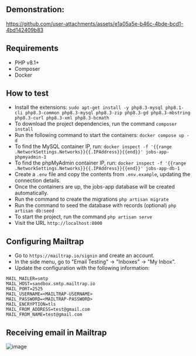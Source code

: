 ## Demonstration:

https://github.com/user-attachments/assets/e1a05a5e-b46c-4bde-bcd1-4bd142409b83

## Requirements

- PHP v8.1+
- Composer
- Docker

## How to test

- Install the extensions: `sudo apt-get install -y php8.3-mysql php8.1-cli php8.3-common php8.3-mysql php8.3-zip php8.3-gd php8.3-mbstring php8.3-curl php8.3-xml php8.3-bcmath`
- To download the project dependencies, run the command `composer install`
- Run the following command to start the containers:  `docker compose up -d`
- To find the MySQL container IP, run: `docker inspect -f '{{range .NetworkSettings.Networks}}{{.IPAddress}}{{end}}' jobs-app-phpmyadmin-1`
- To find the phpMyAdmin container IP, run: `docker inspect -f '{{range .NetworkSettings.Networks}}{{.IPAddress}}{{end}}' jobs-app-db-1`
- Create a `.env` file and copy the contents from `.env.example`, updating the connection details.
- Once the containers are up, the jobs-app database will be created automatically.
- Run the command to create the migrations `php artisan migrate`
- Run the command to seed the database with records (optional) `php artisan db:seed`
- To start the project, run the command `php artisan serve`
- Visit the URL `http://localhost:8000`

## Configuring Mailtrap

- Go to `https://mailtrap.io/signin` and create an account.
- In the side menu, go to "Email Testing" -> "Inboxes" -> "My Inbox".
- Update the configuration with the following information:

```
MAIL_MAILER=smtp
MAIL_HOST=sandbox.smtp.mailtrap.io
MAIL_PORT=2525
MAIL_USERNAME=<MAILTRAP-USERNAME>
MAIL_PASSWORD=<MAILTRAP-PASSWORD>
MAIL_ENCRYPTION=tls
MAIL_FROM_ADDRESS=test@gmail.com
MAIL_FROM_NAME=test@gmail.com
```

## Receiving email in Mailtrap

![image](https://github.com/user-attachments/assets/c5441372-6ca8-4106-b216-5a18afe88304)

